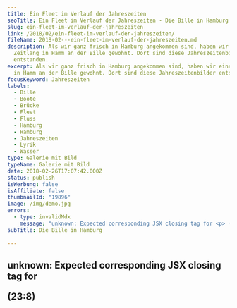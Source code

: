 ```yaml
---
title: Ein Fleet im Verlauf der Jahreszeiten
seoTitle: Ein Fleet im Verlauf der Jahreszeiten - Die Bille in Hamburg
slug: ein-fleet-im-verlauf-der-jahreszeiten
link: /2018/02/ein-fleet-im-verlauf-der-jahreszeiten/
fileName: 2018-02---ein-fleet-im-verlauf-der-jahreszeiten.md
description: Als wir ganz frisch in Hamburg angekommen sind, haben wir eine
  Zeitlang in Hamm an der Bille gewohnt. Dort sind diese Jahreszeitenbilder
  entstanden.
excerpt: Als wir ganz frisch in Hamburg angekommen sind, haben wir eine Zeitlang
  in Hamm an der Bille gewohnt. Dort sind diese Jahreszeitenbilder entstanden.
focusKeyword: Jahreszeiten
labels:
  - Bille
  - Boote
  - Brücke
  - Fleet
  - Fluss
  - Hamburg
  - Hamburg
  - Jahreszeiten
  - Lyrik
  - Wasser
type: Galerie mit Bild
typeName: Galerie mit Bild
date: 2018-02-26T17:07:42.000Z
status: publish
isWerbung: false
isAffiliate: false
thumbnailId: "19896"
image: /img/demo.jpg
errors:
  - type: invalidMdx
    message: "unknown: Expected corresponding JSX closing tag for <p> (23:8)"
subTitle: Die Bille in Hamburg
  
---
```


## unknown: Expected corresponding JSX closing tag for <p> (23:8)

<!--
**Als wir ganz frisch in Hamburg angekommen sind, haben wir eine Zeitlang in
Hamm an der Bille gewohnt. Ich bin dort regelmäßig in der Schrebergartensiedung
joggen gegangen und dabei sind diese Bilder entstanden.**

Beim Sortieren meiner Fotokiste habe ich sie wiederentdeckt und dachte mir, sie
würde eine schöne Galerie ergeben. Dazu gibt es mal wieder ein Flarf-Gedicht aus
meiner Feder.

<blockquote>
## Jahreszeiten an der Brücke
Wasser- und Bootsvergnügen erfreuen sich großer Beliebtheit.
Lebendiger Wasserweg.
Die vielen Facetten der Jahreszeiten.

Schleusen, Brücken, Boote und das ganze Drumherum. Brücke der vier Jahreszeiten.
Die Brücke ändert ihre Farben.

Darunter liegt das Sonnendeck. Boote ranken sich um Ankerpfähle. Die einen
bewegt, die anderen verschlossen.

In den Sommermonaten blüht das Ufer. Im Winter versinkt es im
Nebel.</blockquote>

[myflickr tag="annefleetbillegoodbyejahreszeiten"]

## Flarf-Gedichte Wegweiser

1.  [Die Poesie der Vernetzung](/2016/03/flarf-inspiration-aus-dem-internet-die-poesie-der-vernetzung/)
1.  [Straßenlaternen der Welt](/2016/03/strassenlaternen-der-welt-eine-romantische-bildergalerie/)
1.  [Sonne und Frieden](/2016/03/sonne-und-frieden/)
1.  [Manieren der Boshaftigkeit](/2016/04/manieren-der-boshaftigkeit/)
1.  [Das übersetzte Wetter im Spiegel](/2016/05/das-uebersetzte-wetter-im-spiegel/)
1.  [Die seltsame Stimmung der knalligen Blüten](/2016/10/die-seltsame-stimmung-der-knalligen-blueten/)
1.  [Elbe schwarz-weiß bunt](/2017/01/elbe-schwarz-weiss-bunt-bildergalerie-mit-flarfgedicht/)
1.  [Pizza und Backgammon](/2017/01/drei-koenige/)
1.  [Liebe Sternschanze](/2017/01/liebe-sternschanze/)
1.  [Haters rest in poetry](/2017/02/haters-rest-in-poetry/)
1.  [Die Sehnsucht der Postmoderne](/2017/02/die-sehnsucht-der-postmoderne/)
1.  [In den Straßen von St. Pauli](/2017/02/dauerregen-stpauli/)
1.  [Elblicht](/2018/01/elblicht-flarfgedicht-zum-jahresanfang/)
1.  [Möwe am Wasser](/2018/01/moewe-am-wasser/)
1.  Jahreszeiten an der Brücke
1.  [Amsterdam - Grachten und Gassen](/2018/03/amsterdam/)
1.  [Abschied von Dir - Tschüss, mach es gut](/2018/04/abschied-von-dir/)
1.  [Erster Mai - Gegensätze](/2018/05/erster-mai-gegensaetze/)

-->

  